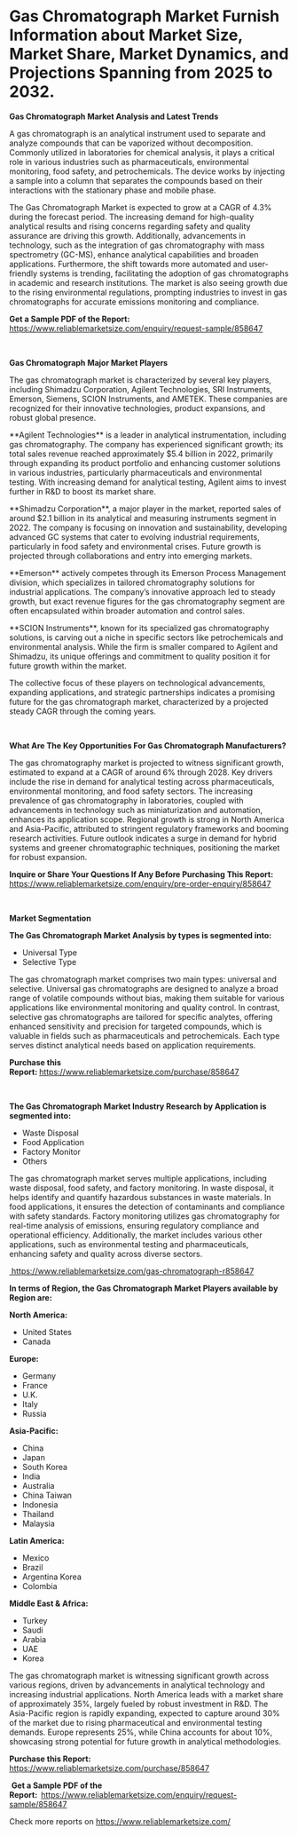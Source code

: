 <p><h1>Gas Chromatograph Market Furnish Information about Market Size, Market Share, Market Dynamics, and Projections Spanning from 2025 to 2032.</h1></p><p><strong>Gas Chromatograph Market Analysis and Latest Trends</strong></p>
<p><p>A gas chromatograph is an analytical instrument used to separate and analyze compounds that can be vaporized without decomposition. Commonly utilized in laboratories for chemical analysis, it plays a critical role in various industries such as pharmaceuticals, environmental monitoring, food safety, and petrochemicals. The device works by injecting a sample into a column that separates the compounds based on their interactions with the stationary phase and mobile phase. </p><p>The Gas Chromatograph Market is expected to grow at a CAGR of 4.3% during the forecast period. The increasing demand for high-quality analytical results and rising concerns regarding safety and quality assurance are driving this growth. Additionally, advancements in technology, such as the integration of gas chromatography with mass spectrometry (GC-MS), enhance analytical capabilities and broaden applications. Furthermore, the shift towards more automated and user-friendly systems is trending, facilitating the adoption of gas chromatographs in academic and research institutions. The market is also seeing growth due to the rising environmental regulations, prompting industries to invest in gas chromatographs for accurate emissions monitoring and compliance.</p></p>
<p><strong>Get a Sample PDF of the Report:&nbsp;</strong> <a href="https://www.reliablemarketsize.com/enquiry/request-sample/858647?utm_campaign=3254&utm_medium=2&utm_source=Github&utm_content=ia&utm_term=08042025&utm_id=gas-chromatograph">https://www.reliablemarketsize.com/enquiry/request-sample/858647</a></p>
<p>&nbsp;</p>
<p><strong>Gas Chromatograph Major Market Players</strong></p>
<p><p>The gas chromatograph market is characterized by several key players, including Shimadzu Corporation, Agilent Technologies, SRI Instruments, Emerson, Siemens, SCION Instruments, and AMETEK. These companies are recognized for their innovative technologies, product expansions, and robust global presence.</p><p>**Agilent Technologies** is a leader in analytical instrumentation, including gas chromatography. The company has experienced significant growth; its total sales revenue reached approximately $5.4 billion in 2022, primarily through expanding its product portfolio and enhancing customer solutions in various industries, particularly pharmaceuticals and environmental testing. With increasing demand for analytical testing, Agilent aims to invest further in R&D to boost its market share.</p><p>**Shimadzu Corporation**, a major player in the market, reported sales of around $2.1 billion in its analytical and measuring instruments segment in 2022. The company is focusing on innovation and sustainability, developing advanced GC systems that cater to evolving industrial requirements, particularly in food safety and environmental crises. Future growth is projected through collaborations and entry into emerging markets.</p><p>**Emerson** actively competes through its Emerson Process Management division, which specializes in tailored chromatography solutions for industrial applications. The company’s innovative approach led to steady growth, but exact revenue figures for the gas chromatography segment are often encapsulated within broader automation and control sales.</p><p>**SCION Instruments**, known for its specialized gas chromatography solutions, is carving out a niche in specific sectors like petrochemicals and environmental analysis. While the firm is smaller compared to Agilent and Shimadzu, its unique offerings and commitment to quality position it for future growth within the market.</p><p>The collective focus of these players on technological advancements, expanding applications, and strategic partnerships indicates a promising future for the gas chromatograph market, characterized by a projected steady CAGR through the coming years.</p></p>
<p>&nbsp;</p>
<p><strong>What Are The Key Opportunities For Gas Chromatograph Manufacturers?</strong></p>
<p><p>The gas chromatography market is projected to witness significant growth, estimated to expand at a CAGR of around 6% through 2028. Key drivers include the rise in demand for analytical testing across pharmaceuticals, environmental monitoring, and food safety sectors. The increasing prevalence of gas chromatography in laboratories, coupled with advancements in technology such as miniaturization and automation, enhances its application scope. Regional growth is strong in North America and Asia-Pacific, attributed to stringent regulatory frameworks and booming research activities. Future outlook indicates a surge in demand for hybrid systems and greener chromatographic techniques, positioning the market for robust expansion.</p></p>
<p><strong>Inquire or Share Your Questions If Any Before Purchasing This Report:</strong> <a href="https://www.reliablemarketsize.com/enquiry/pre-order-enquiry/858647?utm_campaign=3254&utm_medium=2&utm_source=Github&utm_content=ia&utm_term=08042025&utm_id=gas-chromatograph">https://www.reliablemarketsize.com/enquiry/pre-order-enquiry/858647</a></p>
<p>&nbsp;</p>
<p><strong>Market Segmentation</strong></p>
<p><strong>The Gas Chromatograph Market Analysis by types is segmented into:</strong></p>
<p><ul><li>Universal Type</li><li>Selective Type</li></ul></p>
<p><p>The gas chromatograph market comprises two main types: universal and selective. Universal gas chromatographs are designed to analyze a broad range of volatile compounds without bias, making them suitable for various applications like environmental monitoring and quality control. In contrast, selective gas chromatographs are tailored for specific analytes, offering enhanced sensitivity and precision for targeted compounds, which is valuable in fields such as pharmaceuticals and petrochemicals. Each type serves distinct analytical needs based on application requirements.</p></p>
<p><strong>Purchase this Report:&nbsp;</strong><a href="https://www.reliablemarketsize.com/purchase/858647?utm_campaign=3254&utm_medium=2&utm_source=Github&utm_content=ia&utm_term=08042025&utm_id=gas-chromatograph">https://www.reliablemarketsize.com/purchase/858647</a></p>
<p>&nbsp;</p>
<p><strong>The Gas Chromatograph Market Industry Research by Application is segmented into:</strong></p>
<p><ul><li>Waste Disposal</li><li>Food Application</li><li>Factory Monitor</li><li>Others</li></ul></p>
<p><p>The gas chromatograph market serves multiple applications, including waste disposal, food safety, and factory monitoring. In waste disposal, it helps identify and quantify hazardous substances in waste materials. In food applications, it ensures the detection of contaminants and compliance with safety standards. Factory monitoring utilizes gas chromatography for real-time analysis of emissions, ensuring regulatory compliance and operational efficiency. Additionally, the market includes various other applications, such as environmental testing and pharmaceuticals, enhancing safety and quality across diverse sectors.</p></p>
<p><a href="https://www.reliablemarketsize.com/gas-chromatograph-r858647?utm_campaign=3254&utm_medium=2&utm_source=Github&utm_content=ia&utm_term=08042025&utm_id=gas-chromatograph">&nbsp;https://www.reliablemarketsize.com/gas-chromatograph-r858647</a></p>
<p><strong>In terms of Region, the Gas Chromatograph Market Players available by Region are:</strong></p>
<p>
    <p> <strong> North America: </strong>
        <ul>
            <li>United States</li>
            <li>Canada</li>
        </ul>
        </p> 
    <p> <strong> Europe: </strong>
        <ul>
            <li>Germany</li>
            <li>France</li>
            <li>U.K.</li>
            <li>Italy</li>
            <li>Russia</li>
        </ul>
        </p> 
    <p> <strong> Asia-Pacific: </strong>
        <ul>
            <li>China</li>
            <li>Japan</li>
            <li>South Korea</li>
            <li>India</li>
            <li>Australia</li>
            <li>China Taiwan</li>
            <li>Indonesia</li>
            <li>Thailand</li>
            <li>Malaysia</li>
        </ul>
        </p> 
    <p> <strong> Latin America: </strong>
        <ul>
            <li>Mexico</li>
            <li>Brazil</li>
            <li>Argentina Korea</li>
            <li>Colombia</li>
        </ul>
        </p> 
    <p> <strong> Middle East & Africa: </strong>
        <ul>
            <li>Turkey</li>
            <li>Saudi</li>
            <li>Arabia</li>
            <li>UAE</li>
            <li>Korea</li>
        </ul>
    </p>
    </p>
<p><p>The gas chromatograph market is witnessing significant growth across various regions, driven by advancements in analytical technology and increasing industrial applications. North America leads with a market share of approximately 35%, largely fueled by robust investment in R&D. The Asia-Pacific region is rapidly expanding, expected to capture around 30% of the market due to rising pharmaceutical and environmental testing demands. Europe represents 25%, while China accounts for about 10%, showcasing strong potential for future growth in analytical methodologies.</p></p>
<p><strong>Purchase this Report: </strong><a href="https://www.reliablemarketsize.com/purchase/858647?utm_campaign=3254&utm_medium=2&utm_source=Github&utm_content=ia&utm_term=08042025&utm_id=gas-chromatograph">https://www.reliablemarketsize.com/purchase/858647</a></p>
<p>&nbsp;<strong>Get a Sample PDF of the Report:&nbsp;&nbsp;</strong><a href="https://www.reliablemarketsize.com/enquiry/request-sample/858647?utm_campaign=3254&utm_medium=2&utm_source=Github&utm_content=ia&utm_term=08042025&utm_id=gas-chromatograph">https://www.reliablemarketsize.com/enquiry/request-sample/858647</a></p>
<p><strong></strong></p>
<p>Check more reports on <a href="https://www.reliablemarketsize.com/?utm_campaign=3254&utm_medium=2&utm_source=Github&utm_content=ia&utm_term=08042025&utm_id=gas-chromatograph">https://www.reliablemarketsize.com/</a></p>